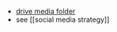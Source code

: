 - [drive media folder](https://drive.google.com/drive/u/0/folders/1vkqI1AJXXRUIJcGYFQZRXqboKpanHM9v)
- see [[social media strategy]]